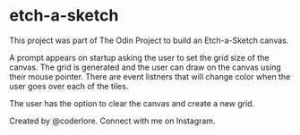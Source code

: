 # etch-a-sketch

This project was part of The Odin Project to build an Etch-a-Sketch canvas.

A prompt appears on startup asking the user to set the grid size of the canvas. The grid is generated and the user can draw on the canvas using their mouse pointer. There are event listners that will change color when the user goes over each of the tiles. 

The user has the option to clear the canvas and create a new grid.

Created by @coderlore. Connect with me on Instagram.
